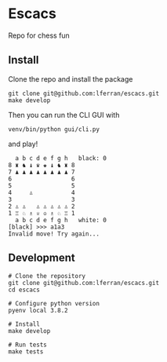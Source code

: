 # Escacs

Repo for chess fun

## Install

Clone the repo and install the package

``` shell
git clone git@github.com:lferran/escacs.git
make develop
```

Then you can run the CLI GUI with

``` shell
venv/bin/python gui/cli.py
```

and play!

``` shell
  a b c d e f g h   black: 0
8 ♜ ♞ ♝ ♛ ♚ ♝ ♞ ♜ 8
7 ♟ ♟ ♟ ♟ ♟ ♟ ♟ ♟ 7
6                 6
5                 5
4     ♙           4
3                 3
2 ♙ ♙   ♙ ♙ ♙ ♙ ♙ 2
1 ♖ ♘ ♗ ♕ ♔ ♗ ♘ ♖ 1
  a b c d e f g h   white: 0
[black] >>> a1a3
Invalid move! Try again...

```

## Development

``` shell
# Clone the repository
git clone git@github.com:lferran/escacs.git
cd escacs

# Configure python version
pyenv local 3.8.2

# Install
make develop

# Run tests
make tests
```
